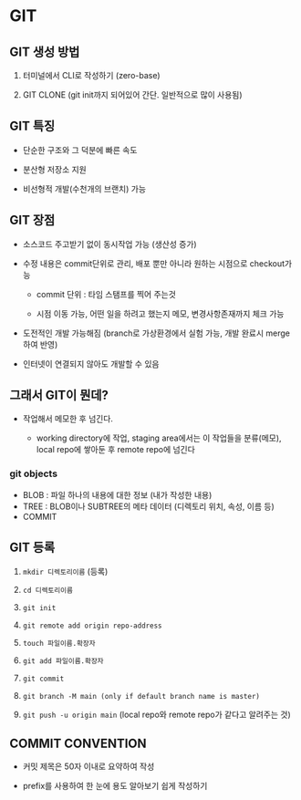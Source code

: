 # GIT

## GIT 생성 방법

1. 터미널에서 CLI로 작성하기 (zero-base)

2. GIT CLONE (git init까지 되어있어 간단. 일반적으로 많이 사용됨)


## GIT 특징

- 단순한 구조와 그 덕분에 빠른 속도

- 분산형 저장소 지원

- 비선형적 개발(수천개의 브랜치) 가능


## GIT 장점

- 소스코드 주고받기 없이 동시작업 가능 (생산성 증가)

- 수정 내용은 commit단위로 관리, 배포 뿐만 아니라 원하는 시점으로 checkout가능

	- commit 단위 : 타임 스탬프를 찍어 주는것
	
	- 시점 이동 가능, 어떤 일을 하려고 했는지 메모, 변경사항존재까지 체크 가능

- 도전적인 개발 가능해짐 (branch로 가상환경에서 실험 가능, 개발 완료시 merge하여 반영)

- 인터넷이 연결되지 않아도 개발할 수 있음

## 그래서 GIT이 뭔데?

- 작업해서 메모한 후 넘긴다.

	- working directory에 작업, staging area에서는 이 작업들을 분류(메모), local repo에 쌓아둔 후 remote repo에 넘긴다


### git objects

- BLOB : 파일 하나의 내용에 대한 정보 (내가 작성한 내용)
- TREE : BLOB이나 SUBTREE의 메타 데이터 (디렉토리 위치, 속성, 이름 등)
- COMMIT


## GIT 등록

1. `mkdir 디렉토리이름` (등록)

2. `cd 디렉토리이름`

3. `git init`

4. `git remote add origin repo-address`

5. `touch 파일이름.확장자`

6. `git add 파일이름.확장자`

7. `git commit`

8. `git branch -M main (only if default branch name is master)`

9. `git push -u origin main` (local repo와 remote repo가 같다고 알려주는 것)

## COMMIT CONVENTION

- 커밋 제목은 50자 이내로 요약하여 작성

- prefix를 사용하여 한 눈에 용도 알아보기 쉽게 작성하기
 
